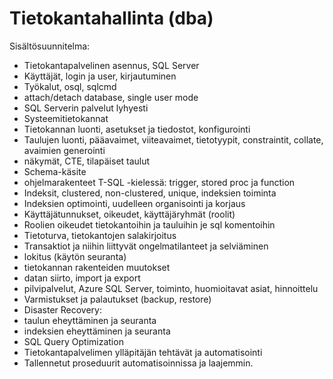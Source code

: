 # Tietokantahallinta (dba)

Sisältösuunnitelma:

- Tietokantapalvelinen asennus, SQL Server
- Käyttäjät, login ja user, kirjautuminen
- Työkalut, osql, sqlcmd
- attach/detach database, single user mode
- SQL Serverin palvelut lyhyesti
- Systeemitietokannat
- Tietokannan luonti, asetukset ja tiedostot, konfigurointi
- Taulujen luonti, pääavaimet, viiteavaimet, tietotyypit, constraintit, collate, avaimien generointi
- näkymät, CTE, tilapäiset taulut
- Schema-käsite 
- ohjelmarakenteet T-SQL -kielessä: trigger, stored proc ja function
- Indeksit, clustered, non-clustered, unique, indeksien toiminta
- Indeksien optimointi, uudelleen organisointi ja korjaus
- Käyttäjätunnukset, oikeudet, käyttäjäryhmät (roolit)
- Roolien oikeudet tietokantoihin ja tauluihin je sql komentoihin
- Tietoturva, tietokantojen salakirjoitus
- Transaktiot ja niihin liittyvät ongelmatilanteet ja selviäminen
- lokitus (käytön seuranta)
- tietokannan rakenteiden muutokset
- datan siirto, import ja export
- pilvipalvelut, Azure SQL Server, toiminto, huomioitavat asiat, hinnoittelu
- Varmistukset ja palautukset (backup, restore)
- Disaster Recovery: 
- taulun eheyttäminen ja seuranta 
- indeksien eheyttäminen ja seuranta
- SQL Query Optimization
- Tietokantapalvelimen ylläpitäjän tehtävät ja automatisointi
- Tallennetut proseduurit automatisoinnissa ja laajemmin.




